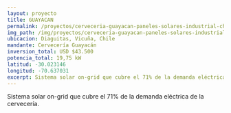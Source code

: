 ```yaml
---
layout: proyecto
title: GUAYACAN
permalink: /proyectos/cerveceria-guayacan-paneles-solares-industrial-chile/
img_path: /img/proyectos/cerveceria-guayacan-paneles-solares-industrial-chile/cerveceria-2.jpg
ubicacion: Diaguitas, Vicuña, Chile
mandante: Cervecería Guayacán
inversion_total: USD $43.500
potencia_total: 19,75 kW
latitud: -30.023146
longitud: -70.637031
excerpt: Sistema solar on-grid que cubre el 71% de la demanda eléctrica de la cervecería.
---
```


Sistema solar on-grid que cubre el 71% de la demanda eléctrica de la cervecería.
